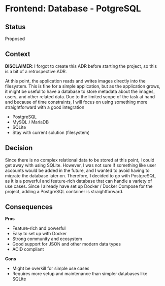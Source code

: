 # Frontend: Database - PotgreSQL

## Status

Proposed

## Context

**DISCLAIMER**: I forgot to create this ADR before starting the project, so this is a bit of a retrospective ADR.

At this point, the application reads and writes images directly into the filesystem. This is fine for a simple
application, but as the application grows, it might be useful to have a database to store metadata about the images,
users, and other related data. Due to the limited scope of the task at hand and because of time constraints, I will
focus on using something more straightforward with a good integration

- PostgreSQL
- MySQL / MariaDB
- SQLite
- Stay with current solution (filesystem)

## Decision

Since there is no complex relational data to be stored at this point, I could get away with using SQLite. However, I was
not sure if something like user accounts would be added in the future, and I wanted to avoid having to migrate the
database later on. Therefore, I decided to go with PostgreSQL, as it is a powerful and feature-rich database that can
handle a variety of use cases. Since I already have set up Docker / Docker Compose for the project, adding a PostgreSQL
container is straightforward.

## Consequences

**Pros**

- Feature-rich and powerful
- Easy to set up with Docker
- Strong community and ecosystem
- Good support for JSON and other modern data types
- ACID compliant

**Cons**

- Might be overkill for simple use cases
- Requires more setup and maintenance than simpler databases like SQLite


